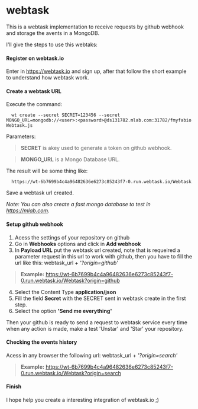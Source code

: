 # webtask

This is a webtask implementation to receive requests by github webhook and storage the avents in a MongoDB.

I'll give the steps to use this webtaks:

#### Register on webtask.io

Enter in https://webtask.io and sign up, after that follow the short example to understand how webtask work.

#### Create a webtask URL

Execute the command:

```console
  wt create --secret SECRET=123456 --secret MONGO_URL=mongodb://<user>:<password>@ds131782.mlab.com:31782/fmyfabio Webtask.js
```
Parameters:

  > **SECRET** is akey used to generate a token on github webhook.
  
  > **MONGO_URL** is a Mongo Database URL.

The result will be some thing like:

```console
  https://wt-6b7699b4c4a96482636e6273c85243f7-0.run.webtask.io/Webtask
```
Save a webtask url created.

*Note: You can also create a fast mongo database to test in https://mlab.com.*

#### Setup github webhook

1. Acess the settings of your repository on github
2. Go in **Webhooks** options and click in **Add webhook**
3. In **Payload URL** put the webtask url created, note that is requeired a parameter request in this url to work with github, then you have to fill the url like this: webtask_url + *'?origin=github'* 

> **Example:** https://wt-6b7699b4c4a96482636e6273c85243f7-0.run.webtask.io/Webtask?origin=github

4. Select the Content Type **application/json**
5. Fill the field **Secret** with the SECRET sent in webtask create in the first step.
6. Select the option **'Send me everything'**

Then your github is ready to send a request to webtask service every time when any action is made, make a test 'Unstar' and 'Star' your repository.

#### Checking the events history

Acess in any browser the following url: webtask_url + *'?origin=search'* 

> **Example:** https://wt-6b7699b4c4a96482636e6273c85243f7-0.run.webtask.io/Webtask?origin=search

#### Finish

I hope help you create a interesting integration of webtask.io ;)

